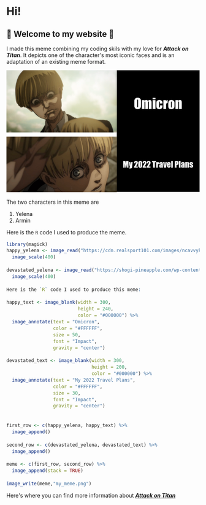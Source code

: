 # Hi!

## 🌸 Welcome to my website 🌸

I made this meme combining my coding skils with my love for ***Attack on Titan***. It depicts one of the character's most iconic faces and is an adaptation of an existing meme format. 

![](my_meme.png)

The two characters in this meme are

1. Yelena 
2. Armin

Here is the `R` code I used to produce the meme.

```r
library(magick)
happy_yelena <- image_read("https://cdn.realsport101.com/images/ncavvykf/epicstream/97014c7e563ef6b21bf5512022e4168617db67a6-1920x1080.png?rect=0,0,1919,1080&w=686&h=386&auto=format&dpr=2") %>%
  image_scale(400) 

devastated_yelena <- image_read("https://shogi-pineapple.com/wp-content/uploads/2022/01/Attack-On-Titan-Season-4-Just-Jumpscared-Everyone-Including-Armin.png") %>%
  image_scale(400)

Here is the `R` code I used to produce this meme:

happy_text <- image_blank(width = 300,
                          height = 240,
                          color = "#000000") %>%
  image_annotate(text = "Omicron",
                 color = "#FFFFFF",
                 size = 50,
                 font = "Impact",
                 gravity = "center")

devastated_text <- image_blank(width = 300,
                               height = 200,
                               color = "#000000") %>%
  image_annotate(text = "My 2022 Travel Plans",
                 color = "#FFFFFF",
                 size = 30,
                 font = "Impact",
                 gravity = "center")


first_row <- c(happy_yelena, happy_text) %>%
  image_append()

second_row <- c(devastated_yelena, devastated_text) %>%
  image_append()

meme <- c(first_row, second_row) %>%
  image_append(stack = TRUE)

image_write(meme,"my_meme.png")
```

Here's where you can find more information about [***Attack on Titan***](https://www.imdb.com/title/tt2560140/)

